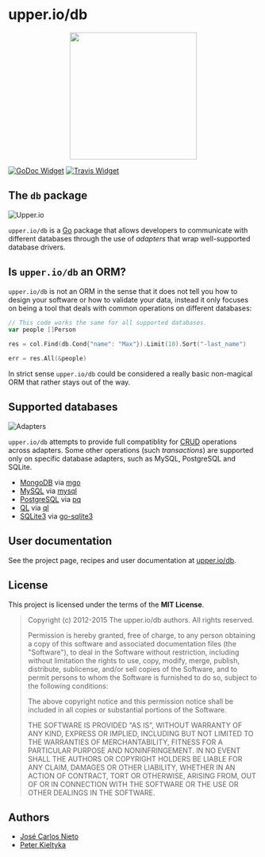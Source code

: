 # upper.io/db

<center>
<img src="https://upper.io/images/icon.svg" width="256" />
</center>

[![GoDoc Widget]][GoDoc] [![Travis Widget]][Travis]

[GoDoc]: https://godoc.org/upper.io/db
[GoDoc Widget]: https://godoc.org/upper.io/db?status.svg
[Travis]: https://travis-ci.org/upper/db
[Travis Widget]: https://travis-ci.org/upper/db.svg?branch=master

## The `db` package

![Upper.io](https://upper.io/db/res/general.png)

`upper.io/db` is a [Go][2] package that allows developers to communicate with
different databases through the use of *adapters* that wrap well-supported
database drivers.

## Is `upper.io/db` an ORM?

`upper.io/db` is not an ORM in the sense that it does not tell you how to
design your software or how to validate your data, instead it only focuses on
being a tool that deals with common operations on different databases:

```go
// This code works the same for all supported databases.
var people []Person

res = col.Find(db.Cond{"name": "Max"}).Limit(10).Sort("-last_name")

err = res.All(&people)
```

In strict sense `upper.io/db` could be considered a really basic non-magical
ORM that rather stays out of the way.

## Supported databases

![Adapters](https://upper.io/db/res/adapters.png)

`upper.io/db` attempts to provide full compatiblity for [CRUD][2] operations
across adapters. Some other operations (such *transactions*) are supported only
on specific database adapters, such as MySQL, PostgreSQL and SQLite.

* [MongoDB](https://upper.io/db/mongo) via [mgo](http://godoc.org/labix.org/v2/mgo)
* [MySQL](https://upper.io/db/mysql) via [mysql](https://github.com/go-sql-driver/mysql)
* [PostgreSQL](https://upper.io/db/postgresql) via [pq](https://github.com/lib/pq)
* [QL](https://upper.io/db/ql) via [ql](https://github.com/cznic/ql)
* [SQLite3](https://upper.io/db/sqlite) via [go-sqlite3](https://github.com/mattn/go-sqlite3)

## User documentation

See the project page, recipes and user documentation at [upper.io/db][1].

## License

This project is licensed under the terms of the **MIT License**.

> Copyright (c) 2012-2015 The upper.io/db authors. All rights reserved.
>
> Permission is hereby granted, free of charge, to any person obtaining
> a copy of this software and associated documentation files (the
> "Software"), to deal in the Software without restriction, including
> without limitation the rights to use, copy, modify, merge, publish,
> distribute, sublicense, and/or sell copies of the Software, and to
> permit persons to whom the Software is furnished to do so, subject to
> the following conditions:
>
> The above copyright notice and this permission notice shall be
> included in all copies or substantial portions of the Software.
>
> THE SOFTWARE IS PROVIDED "AS IS", WITHOUT WARRANTY OF ANY KIND,
> EXPRESS OR IMPLIED, INCLUDING BUT NOT LIMITED TO THE WARRANTIES OF
> MERCHANTABILITY, FITNESS FOR A PARTICULAR PURPOSE AND
> NONINFRINGEMENT. IN NO EVENT SHALL THE AUTHORS OR COPYRIGHT HOLDERS BE
> LIABLE FOR ANY CLAIM, DAMAGES OR OTHER LIABILITY, WHETHER IN AN ACTION
> OF CONTRACT, TORT OR OTHERWISE, ARISING FROM, OUT OF OR IN CONNECTION
> WITH THE SOFTWARE OR THE USE OR OTHER DEALINGS IN THE SOFTWARE.

## Authors

* [José Carlos Nieto](https://github.com/xiam)
* [Peter Kieltyka](https://github.com/pkieltyka)

[1]: https://upper.io/db
[2]: http://golang.org
[3]: http://en.wikipedia.org/wiki/Create,_read,_update_and_delete

